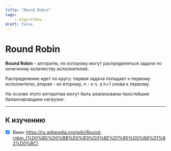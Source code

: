 ```yaml
---
title: "Round Robin"
tags:
    - algorithms
draft: false
---
```


# Round Robin

**Round Robin** - алгоритм, по которому могут распределяться задачи по конечному количеству исполнителей.

Распределение идет по кругу: первая задача попадает к первому исполнителю, вторая - ко второму, n - к n, а n+1 снова к первому.

На основе этого алгоритма могут быть реализованы простейшие балансировщики нагрузки.

---
## К изучению

- [X] Вики: https://ru.wikipedia.org/wiki/Round-robin_(%D0%B0%D0%BB%D0%B3%D0%BE%D1%80%D0%B8%D1%82%D0%BC)